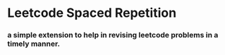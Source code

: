 # Leetcode Spaced Repetition

### a simple extension to help in revising leetcode problems in a timely manner.